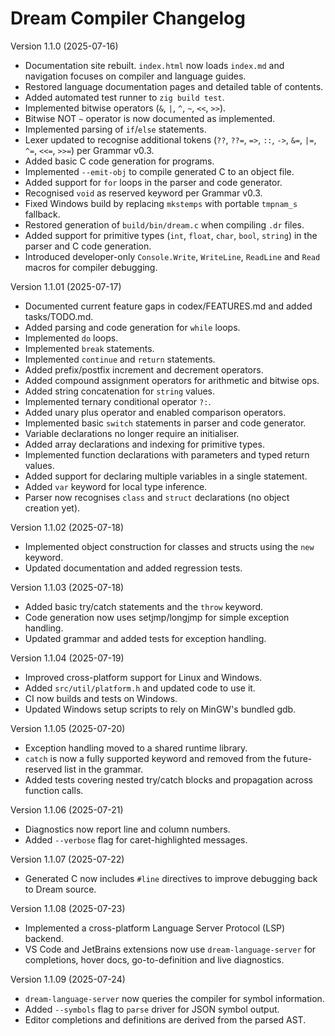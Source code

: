 # Dream Compiler Changelog

Version 1.1.0 (2025-07-16)
- Documentation site rebuilt. `index.html` now loads `index.md` and navigation focuses on compiler and language guides.
- Restored language documentation pages and detailed table of contents.
- Added automated test runner to `zig build test`.
- Implemented bitwise operators (`&`, `|`, `^`, `~`, `<<`, `>>`).
- Bitwise NOT `~` operator is now documented as implemented.
- Implemented parsing of `if`/`else` statements.
- Lexer updated to recognise additional tokens (`??`, `??=`, `=>`, `::`, `->`,
  `&=`, `|=`, `^=`, `<<=`, `>>=`) per Grammar v0.3.
- Added basic C code generation for programs.
- Implemented `--emit-obj` to compile generated C to an object file.
- Added support for `for` loops in the parser and code generator.
- Recognised `void` as reserved keyword per Grammar v0.3.
- Fixed Windows build by replacing `mkstemps` with portable `tmpnam_s` fallback.
- Restored generation of `build/bin/dream.c` when compiling `.dr` files.
- Added support for primitive types (`int`, `float`, `char`, `bool`, `string`) in the parser and C code generation.
- Introduced developer-only `Console.Write`, `WriteLine`, `ReadLine` and `Read` macros for compiler debugging.

Version 1.1.01 (2025-07-17)
- Documented current feature gaps in codex/FEATURES.md and added tasks/TODO.md.
- Added parsing and code generation for `while` loops.
- Implemented `do` loops.
- Implemented `break` statements.
- Implemented `continue` and `return` statements.
- Added prefix/postfix increment and decrement operators.
- Added compound assignment operators for arithmetic and bitwise ops.
- Added string concatenation for `string` values.
- Implemented ternary conditional operator `?:`.
- Added unary plus operator and enabled comparison operators.
- Implemented basic `switch` statements in parser and code generator.
- Variable declarations no longer require an initialiser.
- Added array declarations and indexing for primitive types.
- Implemented function declarations with parameters and typed return values.
- Added support for declaring multiple variables in a single statement.
- Added `var` keyword for local type inference.
- Parser now recognises `class` and `struct` declarations (no object creation yet).

Version 1.1.02 (2025-07-18)
- Implemented object construction for classes and structs using the `new` keyword.
- Updated documentation and added regression tests.

Version 1.1.03 (2025-07-18)
- Added basic try/catch statements and the `throw` keyword.
- Code generation now uses setjmp/longjmp for simple exception handling.
- Updated grammar and added tests for exception handling.

Version 1.1.04 (2025-07-19)
- Improved cross-platform support for Linux and Windows.
- Added `src/util/platform.h` and updated code to use it.
- CI now builds and tests on Windows.
- Updated Windows setup scripts to rely on MinGW's bundled gdb.

Version 1.1.05 (2025-07-20)
- Exception handling moved to a shared runtime library.
- `catch` is now a fully supported keyword and removed from the
  future-reserved list in the grammar.
- Added tests covering nested try/catch blocks and propagation
  across function calls.

Version 1.1.06 (2025-07-21)
- Diagnostics now report line and column numbers.
- Added `--verbose` flag for caret-highlighted messages.

Version 1.1.07 (2025-07-22)
- Generated C now includes `#line` directives to improve debugging back to Dream source.

Version 1.1.08 (2025-07-23)
- Implemented a cross-platform Language Server Protocol (LSP) backend.
- VS Code and JetBrains extensions now use `dream-language-server` for
  completions, hover docs, go-to-definition and live diagnostics.

Version 1.1.09 (2025-07-24)
- `dream-language-server` now queries the compiler for symbol information.
- Added `--symbols` flag to `parse` driver for JSON symbol output.
- Editor completions and definitions are derived from the parsed AST.
